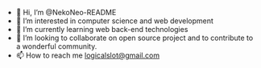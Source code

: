 - 👋 Hi, I’m @NekoNeo-README
- 👀 I’m interested in computer science and web development
- 🌱 I’m currently learning web back-end technologies
- 💞️ I’m looking to collaborate on open source project and to contribute to a wonderful community.
- 📫 How to reach me logicalslot@gmail.com

<!---
NekoNeo-README/NekoNeo-README is a ✨ special ✨ repository because its `README.md` (this file) appears on your GitHub profile.
You can click the Preview link to take a look at your changes.
--->
